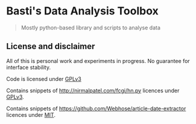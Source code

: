 # Basti's Data Analysis Toolbox
> Mostly python-based library and scripts to analyse data

## License and disclaimer

All of this is personal work and experiments in progress. No guarantee for interface stability.

Code is licensed under [GPLv3](https://github.com/BastiTee/bonnerblogs-analysis/blob/master/LICENSE)

Contains snippets of <http://nirmalpatel.com/fcgi/hn.py> licences under [GPLv3](https://github.com/BastiTee/bonnerblogs-analysis/blob/master/LICENSE).

Contains snippets of <https://github.com/Webhose/article-date-extractor> licences under [MIT](https://github.com/Webhose/article-date-extractor/blob/master/LICENSE).

